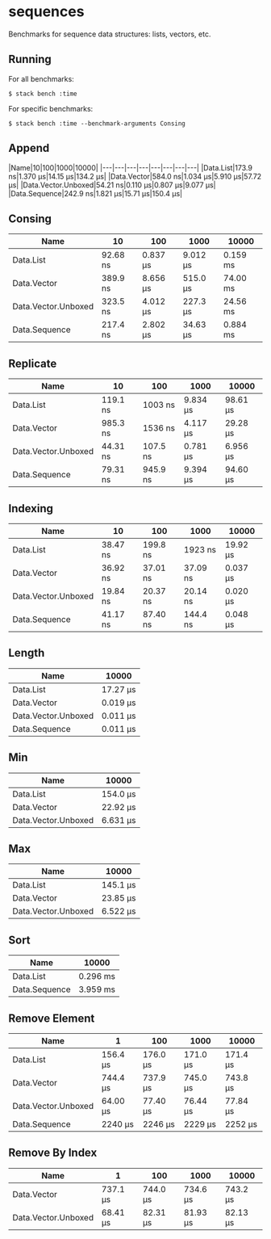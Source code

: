 # sequences

Benchmarks for sequence data structures: lists, vectors, etc.

## Running

For all benchmarks:

    $ stack bench :time

For specific benchmarks:

    $ stack bench :time --benchmark-arguments Consing

<!-- RESULTS -->

## Append

|Name|10|100|1000|10000|
|---|---|---|---|---|---|---|---|
|Data.List|173.9 ns|1.370 μs|14.15 μs|134.2 μs|
|Data.Vector|584.0 ns|1.034 μs|5.910 μs|57.72 μs|
|Data.Vector.Unboxed|54.21 ns|0.110 μs|0.807 μs|9.077 μs|
|Data.Sequence|242.9 ns|1.821 μs|15.71 μs|150.4 μs|

## Consing

|Name|10|100|1000|10000|
|---|---|---|---|---|
|Data.List|92.68 ns|0.837 μs|9.012 μs|0.159 ms|
|Data.Vector|389.9 ns|8.656 μs|515.0 μs|74.00 ms|
|Data.Vector.Unboxed|323.5 ns|4.012 μs|227.3 μs|24.56 ms|
|Data.Sequence|217.4 ns|2.802 μs|34.63 μs|0.884 ms|

## Replicate

|Name|10|100|1000|10000|
|---|---|---|---|---|
|Data.List|119.1 ns|1003 ns|9.834 μs|98.61 μs|
|Data.Vector|985.3 ns|1536 ns|4.117 μs|29.28 μs|
|Data.Vector.Unboxed|44.31 ns|107.5 ns|0.781 μs|6.956 μs|
|Data.Sequence|79.31 ns|945.9 ns|9.394 μs|94.60 μs|

## Indexing

|Name|10|100|1000|10000|
|---|---|---|---|---|
|Data.List|38.47 ns|199.8 ns|1923 ns|19.92 μs|
|Data.Vector|36.92 ns|37.01 ns|37.09 ns|0.037 μs|
|Data.Vector.Unboxed|19.84 ns|20.37 ns|20.14 ns|0.020 μs|
|Data.Sequence|41.17 ns|87.40 ns|144.4 ns|0.048 μs|

## Length

|Name|10000|
|---|---|
|Data.List|17.27 μs|
|Data.Vector|0.019 μs|
|Data.Vector.Unboxed|0.011 μs|
|Data.Sequence|0.011 μs|

## Min

|Name|10000|
|---|---|
|Data.List|154.0 μs|
|Data.Vector|22.92 μs|
|Data.Vector.Unboxed|6.631 μs|

## Max

|Name|10000|
|---|---|
|Data.List|145.1 μs|
|Data.Vector|23.85 μs|
|Data.Vector.Unboxed|6.522 μs|

## Sort

|Name|10000|
|---|---|
|Data.List|0.296 ms|
|Data.Sequence|3.959 ms|

## Remove Element

|Name|1|100|1000|10000|
|---|---|---|---|---|
|Data.List|156.4 μs|176.0 μs|171.0 μs|171.4 μs|
|Data.Vector|744.4 μs|737.9 μs|745.0 μs|743.8 μs|
|Data.Vector.Unboxed|64.00 μs|77.40 μs|76.44 μs|77.84 μs|
|Data.Sequence|2240 μs|2246 μs|2229 μs|2252 μs|

## Remove By Index

|Name|1|100|1000|10000|
|---|---|---|---|---|
|Data.Vector|737.1 μs|744.0 μs|734.6 μs|743.2 μs|
|Data.Vector.Unboxed|68.41 μs|82.31 μs|81.93 μs|82.13 μs|
